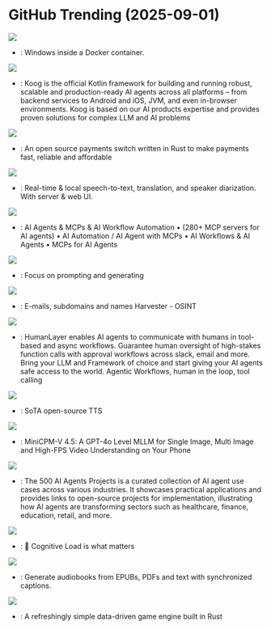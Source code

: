 # GitHub Trending (2025-09-01)

![](https://img.shields.io/badge/Shell-New%201-green?style=flat-square&logo=appveyor)
- [](https://github.comundefined): Windows inside a Docker container.

![](https://img.shields.io/badge/Kotlin-New%20200-green?style=flat-square&logo=appveyor)
- [](https://github.comundefined): Koog is the official Kotlin framework for building and running robust, scalable and production-ready AI agents across all platforms – from backend services to Android and iOS, JVM, and even in-browser environments. Koog is based on our AI products expertise and provides proven solutions for complex LLM and AI problems

![](https://img.shields.io/badge/Rust-New%20183-green?style=flat-square&logo=appveyor)
- [](https://github.comundefined): An open source payments switch written in Rust to make payments fast, reliable and affordable

![](https://img.shields.io/badge/Python-New%201-green?style=flat-square&logo=appveyor)
- [](https://github.comundefined): Real-time & local speech-to-text, translation, and speaker diarization. With server & web UI.

![](https://img.shields.io/badge/TypeScript-New%20186-green?style=flat-square&logo=appveyor)
- [](https://github.comundefined): AI Agents & MCPs & AI Workflow Automation • (280+ MCP servers for AI agents) • AI Automation / AI Agent with MCPs • AI Workflows & AI Agents • MCPs for AI Agents

![](https://img.shields.io/badge/Python-New%207-green?style=flat-square&logo=appveyor)
- [](https://github.comundefined): Focus on prompting and generating

![](https://img.shields.io/badge/Python-New%20278-green?style=flat-square&logo=appveyor)
- [](https://github.comundefined): E-mails, subdomains and names Harvester - OSINT

![](https://img.shields.io/badge/TypeScript-New%20225-green?style=flat-square&logo=appveyor)
- [](https://github.comundefined): HumanLayer enables AI agents to communicate with humans in tool-based and async workflows. Guarantee human oversight of high-stakes function calls with approval workflows across slack, email and more. Bring your LLM and Framework of choice and start giving your AI agents safe access to the world. Agentic Workflows, human in the loop, tool calling

![](https://img.shields.io/badge/Python-New%20357-green?style=flat-square&logo=appveyor)
- [](https://github.comundefined): SoTA open-source TTS

![](https://img.shields.io/badge/Python-New%20214-green?style=flat-square&logo=appveyor)
- [](https://github.comundefined): MiniCPM-V 4.5: A GPT-4o Level MLLM for Single Image, Multi Image and High-FPS Video Understanding on Your Phone

![](https://img.shields.io/badge/none-New%20699-green?style=flat-square&logo=appveyor)
- [](https://github.comundefined): The 500 AI Agents Projects is a curated collection of AI agent use cases across various industries. It showcases practical applications and provides links to open-source projects for implementation, illustrating how AI agents are transforming sectors such as healthcare, finance, education, retail, and more.

![](https://img.shields.io/badge/none-New%20676-green?style=flat-square&logo=appveyor)
- [](https://github.comundefined): 🧠 Cognitive Load is what matters

![](https://img.shields.io/badge/Python-New%2097-green?style=flat-square&logo=appveyor)
- [](https://github.comundefined): Generate audiobooks from EPUBs, PDFs and text with synchronized captions.

![](https://img.shields.io/badge/Rust-New%20232-green?style=flat-square&logo=appveyor)
- [](https://github.comundefined): A refreshingly simple data-driven game engine built in Rust


